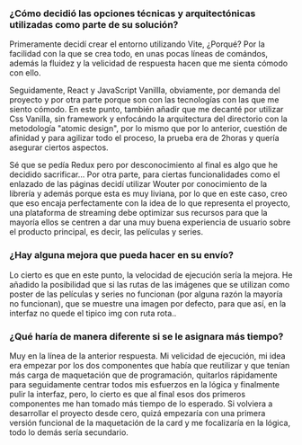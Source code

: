 ### ¿Cómo decidió las opciones técnicas y arquitectónicas utilizadas como parte de su solución?

Primeramente decidí crear el entorno utilizando Vite, ¿Porqué? Por la facilidad con la que se crea todo, en unas pocas líneas de comándos, además la fluidez y la velicidad de respuesta hacen que me sienta cómodo con ello.

Seguidamente, React y JavaScript Vanillla, obviamente, por demanda del proyecto y por otra parte porque son con las tecnologías con las que me siento cómodo. En este punto, también añadir que me decanté por utilizar Css Vanilla, sin framework y enfocándo la arquitectura del directorio con la metodología "atomic design", por lo mismo que por lo anterior, cuestión de afinidad y para agilizar todo el proceso, la prueba era de 2horas y quería asegurar ciertos aspectos.

Sé que se pedía Redux pero por desconocimiento al final es algo que he decidido sacrificar... Por otra parte, para ciertas funcionalidades como el enlazado de las páginas decidí utilizar Wouter por conocimiento de la librería y además porque esta es muy liviana, por lo que en este caso, creo que eso encaja perfectamente con la idea de lo que representa el proyecto, una plataforma de streaming debe optimizar sus recursos para que la mayoría ellos se centren a dar una muy buena experiencia de usuario sobre el producto principal, es decir, las películas y series.


### ¿Hay alguna mejora que pueda hacer en su envío?

Lo cierto es que en este punto, la velocidad de ejecución sería la mejora. He añadido la posibilidad que si las rutas de las imágenes que se utilizan como poster de las películas y series no funcionan (por alguna razón la mayoría no funcionan), que se muestre una imagen por defecto, para que así, en la interfaz no quede el tipico img con ruta rota..


### ¿Qué haría de manera diferente si se le asignara más tiempo?

Muy en la línea de la anterior respuesta. Mi velicidad de ejecución, mi idea era empezar por los dos componentes que había que reutilizar y que tenían más carga de maquetación que de programación, quitarlos rápidamente para seguidamente centrar todos mis esfuerzos en la lógica y finalmente pulir la interfaz, pero, lo cierto es que al final esos dos primeros componentes me han tomado más tiempo de lo esperado. Si volviera a desarrollar el proyecto desde cero, quizá empezaría con una primera versión funcional de la maquetación de la card y me focalizaría en la lógica, todo lo demás sería secundario.

